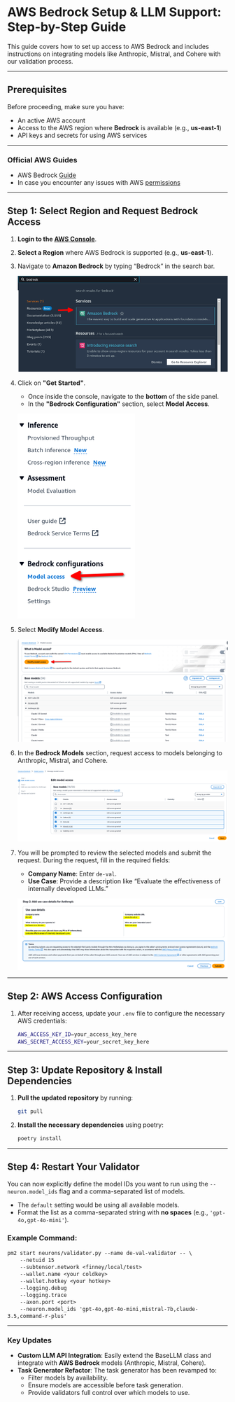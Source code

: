 
# AWS Bedrock Setup & LLM Support: Step-by-Step Guide

This guide covers how to set up access to AWS Bedrock and includes instructions on integrating models like Anthropic, Mistral, and Cohere with our validation process.

---

## Prerequisites

Before proceeding, make sure you have:
- An active AWS account
- Access to the AWS region where **Bedrock** is available (e.g., **us-east-1**)
- API keys and secrets for using AWS services

---

### Official AWS Guides
- AWS Bedrock [Guide](https://docs.aws.amazon.com/bedrock/latest/userguide/getting-started-console.html)
- In case you encounter any issues with AWS [permissions](https://docs.aws.amazon.com/bedrock/latest/userguide/getting-started.html#getting-started-bedrock-role)

---

## Step 1: Select Region and Request Bedrock Access

1. **Login to the [AWS Console](https://aws.amazon.com/console/)**.
2. **Select a Region** where AWS Bedrock is supported (e.g., **us-east-1**).
3. Navigate to **Amazon Bedrock** by typing “Bedrock” in the search bar.

   ![](images/step_1.png)

4. Click on **"Get Started"**.
   - Once inside the console, navigate to the **bottom** of the side panel.
   - In the **"Bedrock Configuration"** section, select **Model Access**.

   ![](images/step_2.png)

5. Select **Modify Model Access**.

   ![](images/step_3.png)

6. In the **Bedrock Models** section, request access to models belonging to Anthropic, Mistral, and Cohere.

   ![](images/step_4.png)

7. You will be prompted to review the selected models and submit the request. During the request, fill in the required fields:
   - **Company Name**: Enter `de-val`.
   - **Use Case**: Provide a description like “Evaluate the effectiveness of internally developed LLMs.”

   ![](images/step_5.png)

---

## Step 2: AWS Access Configuration

1. After receiving access, update your `.env` file to configure the necessary AWS credentials:

    ```bash
    AWS_ACCESS_KEY_ID=your_access_key_here
    AWS_SECRET_ACCESS_KEY=your_secret_key_here
    ```

---

## Step 3: Update Repository & Install Dependencies

1. **Pull the updated repository** by running:

   ```bash
   git pull
   ```

2. **Install the necessary dependencies** using poetry:

   ```bash
   poetry install
   ```

---

## Step 4: Restart Your Validator

You can now explicitly define the model IDs you want to run using the `--neuron.model_ids` flag and a comma-separated list of models.

- The `default` setting would be using all available models.
- Format the list as a comma-separated string with **no spaces** (e.g., `'gpt-4o,gpt-4o-mini'`).

### Example Command:

```
pm2 start neurons/validator.py --name de-val-validator -- \
    --netuid 15
    --subtensor.network <finney/local/test>
    --wallet.name <your coldkey> 
    --wallet.hotkey <your hotkey> 
    --logging.debug 
    --logging.trace 
    --axon.port <port>
    --neuron.model_ids 'gpt-4o,gpt-4o-mini,mistral-7b,claude-3.5,command-r-plus'
```

---

### Key Updates

- **Custom LLM API Integration**: Easily extend the BaseLLM class and integrate with **AWS Bedrock** models (Anthropic, Mistral, Cohere).
- **Task Generator Refactor**: The task generator has been revamped to:
  - Filter models by availability.
  - Ensure models are accessible before task generation.
  - Provide validators full control over which models to use.


